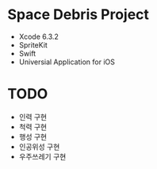 # Space Debris Project
* Xcode 6.3.2
* SpriteKit
* Swift
* Universial Application for iOS

# TODO
* 인력 구현
* 척력 구현
* 행성 구현
* 인공위성 구현
* 우주쓰레기 구현
